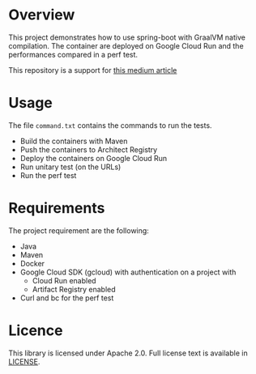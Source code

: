 # Overview

This project demonstrates how to use spring-boot with GraalVM native compilation. The container are deployed on 
Google Cloud Run and the performances compared in a perf test.

This repository is a support for [this medium article](https://medium.com/google-cloud/cloud-run-the-spring-boot-rebirth-with-graalvm-native-compilation-bacd14307cb0)

# Usage

The file `command.txt` contains the commands to run the tests.

* Build the containers with Maven
* Push the containers to Architect Registry
* Deploy the containers on Google Cloud Run
* Run unitary test (on the URLs) 
* Run the perf test

# Requirements

The project requirement are the following:

* Java
* Maven
* Docker
* Google Cloud SDK (gcloud) with authentication on a project with
  * Cloud Run enabled
  * Artifact Registry enabled
* Curl and bc for the perf test


# Licence

This library is licensed under Apache 2.0. Full license text is available in
[LICENSE](https://github.com/guillaumeblaquiere/spring-boot-native/tree/main/LICENSE).